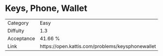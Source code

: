 # Keys, Phone, Wallet

<table>
    <tr>
        <td>Category</td>
        <td>Easy</td>
    </tr>
    <tr>
        <td>Diffulty</td>
        <td>1.3</td>
    </tr>
    <tr>
        <td>Acceptance</td>
        <td>41.66 %</td>
    </tr>
    <tr>
        <td>Link</td>
        <td>https://open.kattis.com/problems/keysphonewallet</td>
    </tr>
</table>
